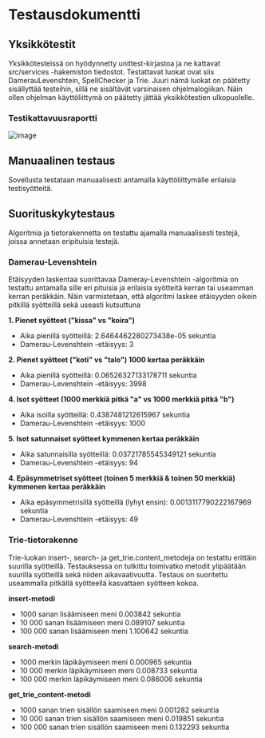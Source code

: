 # Testausdokumentti

## Yksikkötestit

Yksikkötesteissä on hyödynnetty unittest-kirjastoa ja ne kattavat src/services -hakemiston tiedostot. Testattavat luokat ovat siis DamerauLevenshtein, SpellChecker ja Trie. Juuri nämä luokat on päätetty sisällyttää testeihin, sillä ne sisältävät varsinaisen ohjelmalogiikan. Näin ollen ohjelman käyttöliittymä on päätetty jättää yksikkötestien ulkopuolelle.

### Testikattavuusraportti
![image](https://github.com/sonjaolkkonen/spell-checker/assets/117500758/e450a402-6b3d-44ea-bb08-07f54bf4a01a)

## Manuaalinen testaus
Sovellusta testataan manuaalisesti antamalla käyttöliittymälle erilaisia testisyötteitä. 

## Suorituskykytestaus

Algoritmia ja tietorakennetta on testattu ajamalla manuaalisesti testejä, joissa annetaan eripituisia testejä.

### Damerau-Levenshtein

Etäisyyden laskentaa suorittavaa Dameray-Levenshtein -algoritmia on testattu antamalla sille eri pituisia ja erilaisia syötteitä kerran tai useamman kerran peräkkäin. Näin varmistetaan, että algoritmi laskee etäisyyden oikein pitkillä syötteillä sekä useasti kutsuttuna

**1. Pienet syötteet ("kissa" vs "koira")**
   - Aika pienillä syötteillä: 2.6464462280273438e-05 sekuntia
   - Damerau-Levenshtein -etäisyys: 3

**2. Pienet syötteet ("koti" vs "talo") 1000 kertaa peräkkäin**
   - Aika pienillä syötteillä: 0.06526327133178711 sekuntia
   - Damerau-Levenshtein -etäisyys: 3998
     
**4. Isot syötteet (1000 merkkiä pitkä "a" vs 1000 merkkiä pitkä "b")**
   - Aika isoilla syötteillä: 0.4387481212615967 sekuntia
   - Damerau-Levenshtein -etäisyys: 1000
  
**5. Isot satunnaiset syötteet kymmenen kertaa peräkkäin**
   - Aika satunnaisilla syötteillä: 0.03721785545349121 sekuntia
   - Damerau-Levenshtein -etäisyys: 94

**4. Epäsymmetriset syötteet (toinen 5 merkkiä & toinen 50 merkkiä) kymmenen kertaa peräkkäin**
   - Aika epäsymmetrisillä syötteillä (lyhyt ensin): 0.0013117790222167969 sekuntia
   - Damerau-Levenshtein -etäisyys: 49
  
### Trie-tietorakenne

Trie-luokan insert-, search- ja get_trie.content_metodeja on testattu erittäin suurilla syötteillä. Testauksessa on tutkittu toimivatko metodit ylipäätään suurilla syötteillä sekä niiden aikavaativuutta. Testaus on suoritettu useammalla pitkällä syötteellä kasvattaen syötteen kokoa. 

**insert-metodi**
- 1000 sanan lisäämiseen meni 0.003842 sekuntia
- 10 000 sanan lisäämiseen meni 0.089107 sekuntia
- 100 000 sanan lisäämiseen meni 1.100642 sekuntia

**search-metodi**
- 1000 merkin läpikäymiseen meni 0.000965 sekuntia
- 10 000 merkin läpikäymiseen meni 0.008733 sekuntia
- 100 000 merkin läpikäymiseen meni 0.086006  sekuntia

**get_trie_content-metodi**
- 1000 sanan trien sisällön saamiseen meni 0.001282 sekuntia
- 10 000 sanan trien sisällön saamiseen meni 0.019851 sekuntia
- 100 000 sanan trien sisällön saamiseen meni 0.132293 sekuntia
  
   

